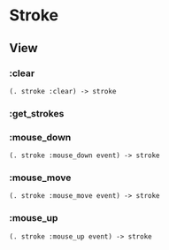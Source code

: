 # Stroke

## View

### :clear

```code
(. stroke :clear) -> stroke
```

### :get_strokes

### :mouse_down

```code
(. stroke :mouse_down event) -> stroke
```

### :mouse_move

```code
(. stroke :mouse_move event) -> stroke
```

### :mouse_up

```code
(. stroke :mouse_up event) -> stroke
```

